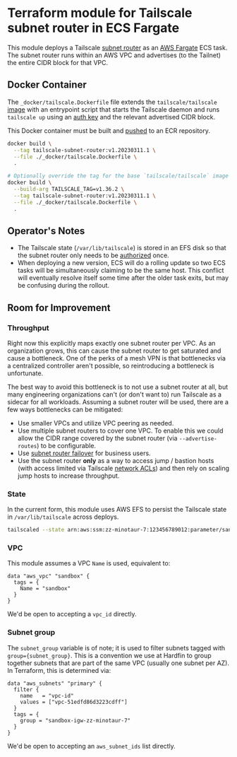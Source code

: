 # Terraform module for Tailscale subnet router in ECS Fargate

This module deploys a Tailscale [subnet router][1] as an [AWS Fargate][2]
ECS task. The subnet router runs within an AWS VPC and advertises (to the
Tailnet) the entire CIDR block for that VPC.

## Docker Container

The `_docker/tailscale.Dockerfile` file extends the `tailscale/tailscale`
[image][3] with an entrypoint script that starts the Tailscale daemon and runs
`tailscale up` using an [auth key][4] and the relevant advertised CIDR block.

This Docker container must be built and [pushed][5] to an ECR repository.

```bash
docker build \
  --tag tailscale-subnet-router:v1.20230311.1 \
  --file ./_docker/tailscale.Dockerfile \
  .

# Optionally override the tag for the base `tailscale/tailscale` image
docker build \
  --build-arg TAILSCALE_TAG=v1.36.2 \
  --tag tailscale-subnet-router:v1.20230311.1 \
  --file ./_docker/tailscale.Dockerfile \
  .
```

## Operator's Notes

- The Tailscale state (`/var/lib/tailscale`) is stored in an EFS disk so that
  the subnet router only needs to be [authorized][6] once.
- When deploying a new version, ECS will do a rolling update so two ECS tasks
  will be simultaneously claiming to be the same host. This conflict will
  eventually resolve itself some time after the older task exits, but may be
  confusing during the rollout.

## Room for Improvement

### Throughput

Right now this explicitly maps exactly one subnet router per VPC. As an
organization grows, this can cause the subnet router to get saturated and cause
a bottleneck. One of the perks of a mesh VPN is that bottlenecks via a
centralized controller aren't possible, so reintroducing a bottleneck is
unfortunate.

The best way to avoid this bottleneck is to not use a subnet router at all, but
many engineering organizations can't (or don't want to) run Tailscale as a
sidecar for all workloads. Assuming a subnet router will be used, there are a
few ways bottlenecks can be mitigated:

- Use smaller VPCs and utilize VPC peering as needed.
- Use multiple subnet routers to cover one VPC. To enable this we could allow
  the CIDR range covered by the subnet router (via `--advertise-routes`) to be
  configurable.
- Use [subnet router failover][7] for business users.
- Use the subnet router **only** as a way to access jump / bastion hosts (with
  access limited via Tailscale [network ACLs][8]) and then rely on scaling
  jump hosts to increase throughput.

### State

In the current form, this module uses AWS EFS to persist the Tailscale state in
`/var/lib/tailscale` across deploys.

```bash
tailscaled --state arn:aws:ssm:zz-minotaur-7:123456789012:parameter/sandbox-tailscale
```

### VPC

This module assumes a VPC `Name` is used, equivalent to:

```hcl
data "aws_vpc" "sandbox" {
  tags = {
    Name = "sandbox"
  }
}
```

We'd be open to accepting a `vpc_id` directly.

### Subnet group

The `subnet_group` variable is of note; it is used to filter subnets tagged
with `group={subnet_group}`. This is a convention we use at Hardfin to group
together subnets that are part of the same VPC (usually one subnet per AZ).
In Terraform, this is determined via:

```hcl
data "aws_subnets" "primary" {
  filter {
    name   = "vpc-id"
    values = ["vpc-51edfd86d3223cdff"]
  }
  tags = {
    group = "sandbox-igw-zz-minotaur-7"
  }
}
```

We'd be open to accepting an `aws_subnet_ids` list directly.

[1]: https://tailscale.com/kb/1019/subnets/
[2]: https://docs.aws.amazon.com/AmazonECS/latest/userguide/what-is-fargate.html
[3]: https://hub.docker.com/r/tailscale/tailscale
[4]: https://tailscale.com/kb/1085/auth-keys/
[5]: https://docs.aws.amazon.com/AmazonECR/latest/userguide/docker-push-ecr-image.html
[6]: https://tailscale.com/kb/1099/device-authorization/
[7]: https://tailscale.com/kb/1115/subnet-failover/
[8]: https://tailscale.com/kb/1018/acls/
